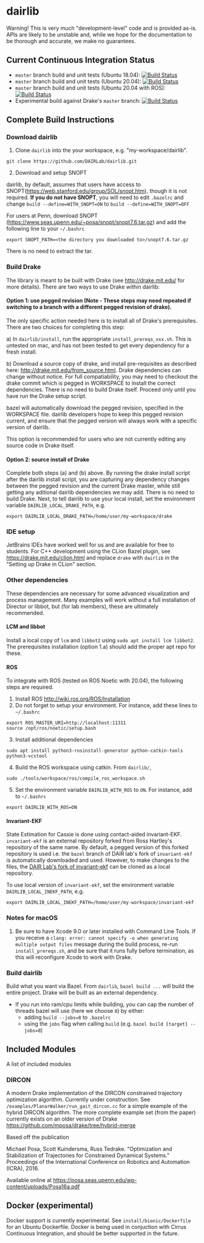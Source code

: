 # dairlib
Warning! This is very much "development-level" code and is provided as-is. APIs are likely to be unstable and, while we hope for the documentation to be thorough and accurate, we make no guarantees.

## Current Continuous Integration Status
* `master` branch build and unit tests (Ubuntu 18.04): [![Build Status](https://api.cirrus-ci.com/github/DAIRLab/dairlib.svg?task=build&script=test)](https://cirrus-ci.com/github/DAIRLab/dairlib)
* `master` branch build and unit tests (Ubuntu 20.04): [![Build Status](https://api.cirrus-ci.com/github/DAIRLab/dairlib.svg?task=build_focal&script=test)](https://cirrus-ci.com/github/DAIRLab/dairlib)
* `master` branch build and unit tests (Ubuntu 20.04 with ROS): [![Build Status](https://api.cirrus-ci.com/github/DAIRLab/dairlib.svg?task=build_with_ros&script=test)](https://cirrus-ci.com/github/DAIRLab/dairlib)
* Experimental build against Drake's `master` branch: [![Build Status](https://api.cirrus-ci.com/github/DAIRLab/dairlib.svg?task=drake_master_build&script=test)](https://cirrus-ci.com/github/DAIRLab/dairlib)
## Complete Build Instructions

### Download dairlib
1. Clone `dairlib` into the your workspace, e.g. "my-workspace/dairlib".
```
git clone https://github.com/DAIRLab/dairlib.git
```

2. Download and setup SNOPT

dairlib, by default, assumes that users have access to SNOPT(https://web.stanford.edu/group/SOL/snopt.htm), though it is not required. **If you do not have SNOPT**, you will need to edit `.bazelrc` and change `build --define=WITH_SNOPT=ON` to `build --define=WITH_SNOPT=OFF`

For users at Penn, download SNOPT (https://www.seas.upenn.edu/~posa/snopt/snopt7.6.tar.gz) and add the following line to your `~/.bashrc`
```
export SNOPT_PATH=<the directory you downloaded to>/snopt7.6.tar.gz
```

There is no need to extract the tar.

### Build Drake
The library is meant to be built with Drake (see http://drake.mit.edu/ for more details). There are two ways to use Drake within dairlib:

#### Option 1: use pegged revision (Note - These steps may need repeated if switching to a branch with a different pegged revision of drake).
The only specific action needed here is to install all of Drake's prerequisites. There are two choices for completing this step:

a) In `dairlib/install`, run the appropriate `install_prereqs_xxx.sh`. This is untested on mac, and has not been tested to get every dependency for a fresh install.

b) Download a source copy of drake, and install pre-requisites as described here: http://drake.mit.edu/from_source.html. Drake dependencies can change without notice. For full compatiability, you may need to checkout the drake commit which is pegged in WORKSPACE to install the correct dependencies. There is no need to build Drake itself. Proceed only until you have run the Drake setup script. 

bazel will automatically download the pegged revision, specified in the WORKSPACE file. dairlib developers hope to keep this pegged revision current, and ensure that the pegged version will always work with a specific version of dairlib.

This option is recommended for users who are not currently editing any source code in Drake itself.

#### Option 2: source install of Drake
Complete both steps (a) and (b) above. By running the drake install script after the dairlib install script, you are capturing any dependency changes between the pegged revision and the current Drake master, while still getting any aditional dairlib dependencies we may add. There is no need to build Drake. Next, to tell dairlib to use your local install, set the environment variable `DAIRLIB_LOCAL_DRAKE_PATH`, e.g.
```
export DAIRLIB_LOCAL_DRAKE_PATH=/home/user/my-workspace/drake
```

### IDE setup
JetBrains IDEs have worked well for us and are available for free to students. For C++ development using the CLion Bazel plugin, see https://drake.mit.edu/clion.html and replace `drake` with `dairlib` in the "Setting up Drake in CLion" section. 

### Other dependencies
These dependencies are necessary for some advanced visualization and process management. Many examples will work without a full installation of Director or libbot, but (for lab members), these are ultimately recommended. 

#### LCM and libbot
Install a local copy of `lcm` and `libbot2` using `sudo apt install lcm libbot2`. The prerequisites installation (option 1.a) should add the proper apt repo for these.

#### ROS
To integrate with ROS (tested on ROS Noetic with 20.04), the following steps are required.
1. Install ROS http://wiki.ros.org/ROS/Installation
2. Do not forget to setup your environment. For instance, add these lines to `~/.bashrc`
```
export ROS_MASTER_URI=http://localhost:11311
source /opt/ros/noetic/setup.bash 
```
3. Install additional dependencies
```
sudo apt install python3-rosinstall-generator python-catkin-tools python3-vcstool
```
4. Build the ROS workspace using catkin. From `dairlib/`,
```
sudo ./tools/workspace/ros/compile_ros_workspace.sh
```
5. Set the environment variable `DAIRLIB_WITH_ROS` to `ON`. For instance, add to `~/.bashrc`
```
export DAIRLIB_WITH_ROS=ON
```

#### Invariant-EKF
State Estimation for Cassie is done using contact-aided invariant-EKF. `invariant-ekf` is an external repository forked from Ross Hartley's repository of the same name. By default, a pegged version of this forked repository is used i.e. the `bazel` branch of DAIR lab's fork of `invariant-ekf` is automatically downloaded and used. However, to make changes to the files, the [DAIR Lab's fork of invariant-ekf](https://github.com/DAIRLab/invariant-ekf/tree/bazel "DAIR Lab's fork of invariant-ekf") can be cloned as a local repository.

To use local version of `invariant-ekf`, set the environment variable `DAIRLIB_LOCAL_INEKF_PATH`, e.g.
```
export DAIRLIB_LOCAL_INEKF_PATH=/home/user/my-workspace/invariant-ekf
```

### Notes for macOS
1. Be sure to have Xcode 9.0 or later installed with Command Line Tools. If you receive a `clang: error: cannot specify -o when generating multiple output files` message during the build process, re-run `install_prereqs.sh`, and be sure that it runs fully before termination, as this will reconfigure Xcode to work with Drake.


### Build dairlib
Build what you want via Bazel. From `dairlib`,  `bazel build ...` will build the entire project. Drake will be built as an external dependency.
- If you run into ram/cpu limits while building, you can cap the number of threads bazel will use (here we choose `8`) by either:
    - adding `build --jobs=8` to `.bazelrc` 
    - using the `jobs` flag when calling `build` (e.g. `bazel build [target] --jobs=8`)

## Included Modules
A list of included modules

### DIRCON
A modern Drake implementation of the DIRCON constrained trajectory optimization algorithm. Currently under construction. See `/examples/PlanarWalker/run_gait_dircon.cc` for a simple example of the hybrid DIRCON algorithm. The more complete example set (from the paper) currently exists on an older version of Drake https://github.com/mposa/drake/tree/hybrid-merge

Based off the publication

Michael Posa, Scott Kuindersma, Russ Tedrake. "Optimization and Stabilization of Trajectories for Constrained Dynamical Systems." Proceedings of the International Conference on Robotics and Automation (ICRA), 2016. 

Available online at https://posa.seas.upenn.edu/wp-content/uploads/Posa16a.pdf

## Docker (experimental)
Docker support is currently experimental. See `install/bionic/Dockerfile` for an Ubuntu Dockerfile. Docker is being used in conjuction with Cirrus Continuous Integration, and should be better supported in the future.
